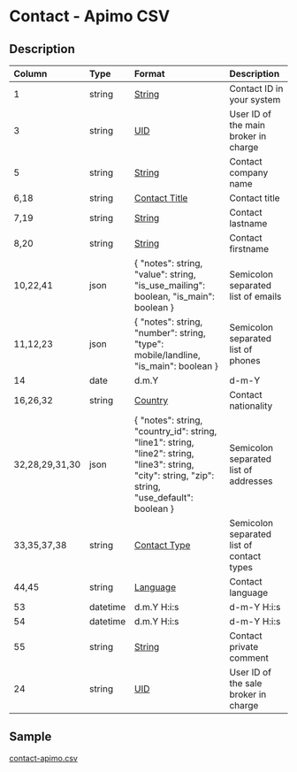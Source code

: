 # Contact - Apimo CSV

## Description

| Column | Type | Format | Description |
| :--- | :--- | :--- | :--- |
| 1 | string | [String](https://en.wikipedia.org/wiki/String_(computer_science)) | Contact ID in your system |
| 3 | string | [UID](https://en.wikipedia.org/wiki/Unique_identifier) | User ID of the main broker in charge |
| 5 | string | [String](https://en.wikipedia.org/wiki/String_(computer_science)) | Contact company name |
| 6,18 | string | [Contact Title](../values/contact_title_id.md) | Contact title |
| 7,19 | string | [String](https://en.wikipedia.org/wiki/String_(computer_science)) | Contact lastname |
| 8,20 | string | [String](https://en.wikipedia.org/wiki/String_(computer_science)) | Contact firstname |
| 10,22,41 | json | { "notes": string, "value": string, "is_use_mailing": boolean, "is_main": boolean } | Semicolon separated list of emails |
| 11,12,23 | json | { "notes": string, "number": string, "type": mobile/landline, "is_main": boolean } | Semicolon separated list of phones |
| 14 | date | d.m.Y | d-m-Y | Y-m-d | Contact birthdate |
| 16,26,32 | string | [Country](../values/country_id.md) | Contact nationality |
| 32,28,29,31,30 | json | { "notes": string, "country_id": string, "line1": string, "line2": string, "line3": string, "city": string, "zip": string, "use_default": boolean } | Semicolon separated list of addresses |
| 33,35,37,38 | string | [Contact Type](../values/contact_type_id.md) | Semicolon separated list of contact types |
| 44,45 | string | [Language](../values/language_id.md) | Contact language |
| 53 | datetime | d.m.Y H:i:s | d-m-Y H:i:s | Y-m-d H:i:s | Contact creation date & time |
| 54 | datetime | d.m.Y H:i:s | d-m-Y H:i:s | Y-m-d H:i:s | Contact update date & time |
| 55 | string | [String](https://en.wikipedia.org/wiki/String_(computer_science)) | Contact private comment |
| 24 | string | [UID](https://en.wikipedia.org/wiki/Unique_identifier) | User ID of the sale broker in charge |

## Sample

[contact-apimo.csv](../samples/contact-apimo.csv)
```

```
